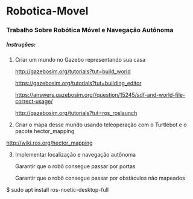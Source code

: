 # Robotica-Movel

### Trabalho Sobre Robótica Móvel e Navegação Autônoma


##### Instruções:

1. Criar um mundo no Gazebo representando sua casa

    http://gazebosim.org/tutorials?tut=build_world
    
    https://gazebosim.org/tutorials?tut=building_editor
    
    https://answers.gazebosim.org//question/15245/sdf-and-world-file-correct-usage/
    
    http://gazebosim.org/tutorials?tut=ros_roslaunch
    
2. Criar o mapa desse mundo usando teleoperação com o Turtlebot e o pacote hector_mapping

  http://wiki.ros.org/hector_mapping
  
3. Implementar localização e navegação autônoma

    Garantir que o robô consegue passar por portas
    
    Garantir que o robô consegue passar por obstáculos não mapeados
      

$ sudo apt install ros-noetic-desktop-full
